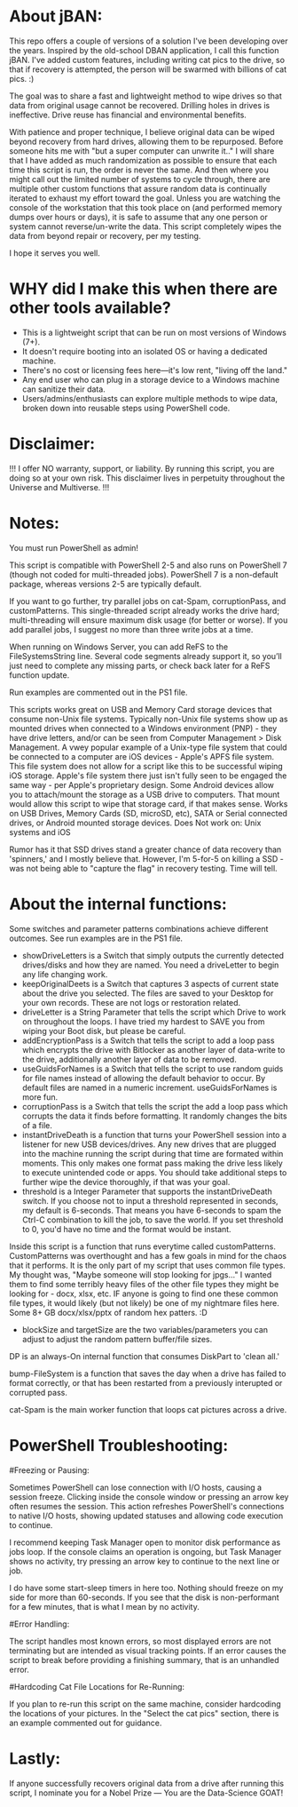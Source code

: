 # About jBAN:
This repo offers a couple of versions of a solution I've been developing over the years. Inspired by the old-school DBAN application, I call this function jBAN. I've added custom features, including writing cat pics to the drive, so that if recovery is attempted, the person will be swarmed with billions of cat pics. :)

The goal was to share a fast and lightweight method to wipe drives so that data from original usage cannot be recovered. Drilling holes in drives is ineffective. Drive reuse has financial and environmental benefits.

With patience and proper technique, I believe original data can be wiped beyond recovery from hard drives, allowing them to be repurposed.  Before someone hits me with "but a super computer can unwrite it.." I will share that I have added as much randomization as possible to ensure that each time this script is run, the order is never the same.  And then where you might call out the limited number of systems to cycle through, there are multiple other custom functions that assure random data is continually iterated to exhaust my effort toward the goal.  Unless you are watching the console of the workstation that this took place on (and performed memory dumps over hours or days), it is safe to assume that any one person or system cannot reverse/un-write the data.  This script completely wipes the data from beyond repair or recovery, per my testing.

I hope it serves you well.

# WHY did I make this when there are other tools available?
- This is a lightweight script that can be run on most versions of Windows (7+).
- It doesn't require booting into an isolated OS or having a dedicated machine.
- There's no cost or licensing fees here—it's low rent, "living off the land."
- Any end user who can plug in a storage device to a Windows machine can sanitize their data.
- Users/admins/enthusiasts can explore multiple methods to wipe data, broken down into reusable steps using PowerShell code.

# Disclaimer:
!!!
I offer NO warranty, support, or liability. By running this script, you are doing so at your own risk.
This disclaimer lives in perpetuity throughout the Universe and Multiverse.
!!!

# Notes:
You must run PowerShell as admin!

This script is compatible with PowerShell 2-5 and also runs on PowerShell 7 (though not coded for multi-threaded jobs). PowerShell 7 is a non-default package, whereas versions 2-5 are typically default.

If you want to go further, try parallel jobs on cat-Spam, corruptionPass, and customPatterns. This single-threaded script already works the drive hard; multi-threading will ensure maximum disk usage (for better or worse). If you add parallel jobs, I suggest no more than three write jobs at a time.

When running on Windows Server, you can add ReFS to the FileSystemsString line. Several code segments already support it, so you’ll just need to complete any missing parts, or check back later for a ReFS function update.

Run examples are commented out in the PS1 file.

This scripts works great on USB and Memory Card storage devices that consume non-Unix file systems.  Typically non-Unix file systems show up as mounted drives when connected to a Windows environment (PNP) - they have drive letters, and/or can be seen from Computer Management > Disk Management.  A vwey popular example of a Unix-type file system that could be connected to a computer are iOS devices - Apple's APFS file system.  This file system does not allow for a script like this to be successful wiping iOS storage.  Apple's file system there just isn't fully seen to be engaged the same way - per Apple's proprietary design.  Some Android devices allow you to attach/mount the storage as a USB drive to computers.  That mount would allow this script to wipe that storage card, if that makes sense.
Works on USB Drives, Memory Cards (SD, microSD, etc), SATA or Serial connected drives, or Android mounted storage devices.
Does Not work on: Unix systems and iOS

Rumor has it that SSD drives stand a greater chance of data recovery than 'spinners,' and I mostly believe that.  However, I'm 5-for-5 on killing a SSD - was not being able to "capture the flag" in recovery testing.  Time will tell.

# About the internal functions:
Some switches and parameter patterns combinations achieve different outcomes.  See run examples are in the PS1 file.

- showDriveLetters is a Switch that simply outputs the currently detected drives/disks and how they are named.  You need a driveLetter to begin any life changing work.
- keepOriginalDeets is a Switch that captures 3 aspects of current state about the drive you selected.  The files are saved to your Desktop for your own records.  These are not logs or restoration related.
- driveLetter is a String Parameter that tells the script which Drive to work on throughout the loops.  I have tried my hardest to SAVE you from wiping your Boot disk, but please be careful.
- addEncryptionPass is a Switch that tells the script to add a loop pass which encrypts the drive with Bitlocker as another layer of data-write to the drive, additionally another layer of data to be removed.
- useGuidsForNames is a Switch that tells the script to use random guids for file names instead of allowing the default behavior to occur.  By default files are named in a numeric increment.  useGuidsForNames is more fun.
- corruptionPass is a Switch that tells the script the add a loop pass which corrupts the data it finds before formatting.  It randomly changes the bits of a file.
- instantDriveDeath is a function that turns your PowerShell session into a listener for new USB devices/drives.  Any new drives that are plugged into the machine running the script during that time are formated within moments.  This only makes one format pass making the drive less likely to execute unintended code or apps.  You should take additional steps to further wipe the device thoroughly, if that was your goal.
- threshold is a Integer Parameter that supports the instantDriveDeath switch.  If you choose not to input a threshold represented in seconds, my default is 6-seconds.  That means you have 6-seconds to spam the Ctrl-C combination to kill the job, to save the world.  If you set threshold to 0, you'd have no time and the format would be instant.

Inside this script is a function that runs everytime called customPatterns.  CustomPatterns was overthought and has a few goals in mind for the chaos that it performs.  It is the only part of my script that uses common file types.  My thought was, "Maybe someone will stop looking for jpgs..."  I wanted them to find some terribly heavy files of the other file types they might be looking for - docx, xlsx, etc.  IF anyone is going to find one these common file types, it would likely (but not likely) be one of my nightmare files here.  Some 8+ GB docx/xlsx/pptx of random hex patters.  :D 
- blockSize and targetSize are the two variables/parameters you can adjust to adjust the random pattern buffer/file sizes.

DP is an always-On internal function that consumes DiskPart to 'clean all.'

bump-FileSystem is a function that saves the day when a drive has failed to format correctly, or that has been restarted from a previously interupted or corrupted pass.

cat-Spam is the main worker function that loops cat pictures across a drive.


# PowerShell Troubleshooting:
#Freezing or Pausing:

Sometimes PowerShell can lose connection with I/O hosts, causing a session freeze. Clicking inside the console window or pressing an arrow key often resumes the session. This action refreshes PowerShell's connections to native I/O hosts, showing updated statuses and allowing code execution to continue.

I recommend keeping Task Manager open to monitor disk performance as jobs loop. If the console claims an operation is ongoing, but Task Manager shows no activity, try pressing an arrow key to continue to the next line or job.

I do have some start-sleep timers in here too.  Nothing should freeze on my side for more than 60-seconds.  If you see that the disk is non-performant for a few minutes, that is what I mean by no activity.


#Error Handling:

The script handles most known errors, so most displayed errors are not terminating but are intended as visual tracking points. If an error causes the script to break before providing a finishing summary, that is an unhandled error.

#Hardcoding Cat File Locations for Re-Running:

If you plan to re-run this script on the same machine, consider hardcoding the locations of your pictures. In the "Select the cat pics" section, there is an example commented out for guidance.

# Lastly:
If anyone successfully recovers original data from a drive after running this script, I nominate you for a Nobel Prize — You are the Data-Science GOAT!

